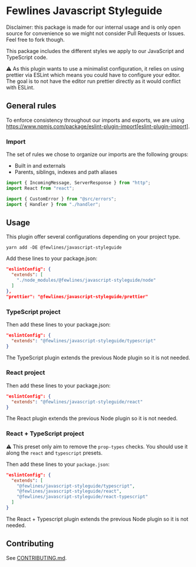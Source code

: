 # Fewlines Javascript Styleguide

Disclaimer: this package is made for our internal usage and is only open source for convenience so
we might not consider Pull Requests or Issues. Feel free to fork though.

This package includes the different styles we apply to our JavaScript and TypeScript code.

⚠️ As this plugin wants to use a minimalist configuration, it relies on using prettier via ESLint
which means you could have to configure your editor. The goal is to not have the editor run prettier
directly as it would conflict with ESLint.

## General rules

To enforce consistency throughout our imports and exports, we are using
https://www.npmjs.com/package/eslint-plugin-import[eslint-plugin-import].

### Import

The set of rules we chose to organize our imports are the following groups:

- Built in and externals
- Parents, siblings, indexes and path aliases

```js
import { IncomingMessage, ServerResponse } from "http";
import React from "react";

import { CustomError } from "@src/errors";
import { Handler } from "./handler";
```

## Usage

This plugin offer several configurations depending on your project type.

```shell
yarn add -DE @fewlines/javascript-styleguide
```

Add these lines to your package.json:

```json
"eslintConfig": {
  "extends": [
    "./node_modules/@fewlines/javascript-styleguide/node"
  ]
},
"prettier": "@fewlines/javascript-styleguide/prettier"
```

### TypeScript project

Then add these lines to your package.json:

```json
"eslintConfig": {
  "extends": "@fewlines/javascript-styleguide/typescript"
}
```

The TypeScript plugin extends the previous Node plugin so it is not needed.

### React project

Then add these lines to your package.json:

```json
"eslintConfig": {
  "extends": "@fewlines/javascript-styleguide/react"
}
```

The React plugin extends the previous Node plugin so it is not needed.

### React + TypeScript project

⚠️ This preset only aim to remove the `prop-types` checks. You should use it along the `react` and
`typescript` presets.

Then add these lines to your `package.json`:

```json
"eslintConfig": {
  "extends": [
    "@fewlines/javascript-styleguide/typescript",
    "@fewlines/javascript-styleguide/react",
    "@fewlines/javascript-styleguide/react-typescript"
  ]
}
```

The React + Typescript plugin extends the previous Node plugin so it is not needed.

## Contributing

See [CONTRIBUTING.md](CONTRIBUTING.md).

